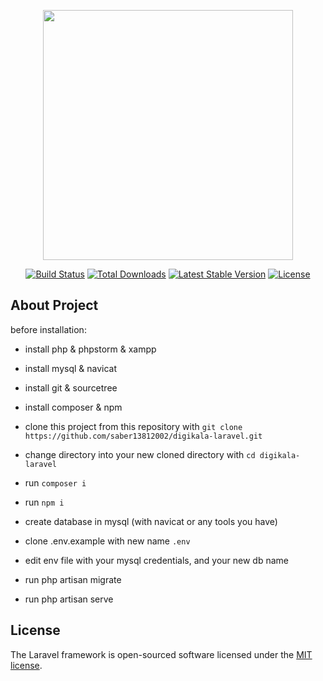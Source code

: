 <p align="center"><a href="https://laravel.com" target="_blank"><img src="https://raw.githubusercontent.com/laravel/art/master/logo-lockup/5%20SVG/2%20CMYK/1%20Full%20Color/laravel-logolockup-cmyk-red.svg" width="400"></a></p>

<p align="center">
<a href="https://travis-ci.org/laravel/framework"><img src="https://travis-ci.org/laravel/framework.svg" alt="Build Status"></a>
<a href="https://packagist.org/packages/laravel/framework"><img src="https://img.shields.io/packagist/dt/laravel/framework" alt="Total Downloads"></a>
<a href="https://packagist.org/packages/laravel/framework"><img src="https://img.shields.io/packagist/v/laravel/framework" alt="Latest Stable Version"></a>
<a href="https://packagist.org/packages/laravel/framework"><img src="https://img.shields.io/packagist/l/laravel/framework" alt="License"></a>
</p>

## About Project
before installation:
 - install php & phpstorm & xampp 
 - install mysql & navicat
 - install git & sourcetree
 - install composer & npm 

 - clone this project from this repository with ```git clone https://github.com/saber13812002/digikala-laravel.git```
 - change directory into your new cloned directory with ```cd digikala-laravel```
 - run ```composer i```
 - run ```npm i```
 - create database in mysql (with navicat or any tools you have)
 - clone .env.example with new name ```.env```
 - edit env file with your mysql credentials, and your new db name
 - run php artisan migrate
 - run php artisan serve

## License

The Laravel framework is open-sourced software licensed under the [MIT license](https://opensource.org/licenses/MIT).
